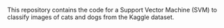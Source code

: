 
This repository contains the code for a Support Vector Machine (SVM) to classify images of cats and dogs from the Kaggle dataset.

